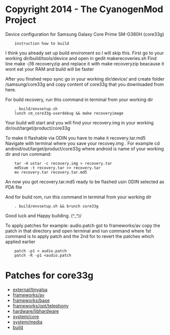 Copyright 2014 - The CyanogenMod Project
===================================

Device configuration for Samsung Galaxy Core Prime SM-G360H (core33g)

		instruction how to build

I think you already set up build enviroment so I will skip this.
First go to your working dir/build/tools/device and open in gedit makerecoveries.sh
Find line 
		make -j16 recoveryzip
and replace it with
		make recoveryzip
beacause it wont eat your RAM and build will be faster


After you finshed repo sync go in your working dir/device/
and create folder /samsung/core33g and copy content of core33g
that you downloaded from here.

For build recovery, run this command in terminal from your working dir 

		. build/envsetup.sh
		lunch cm_core33g-userdebug && make recoveryimage

Your build will start and you will find your recovery.img in your working dir/out/target/product/core33g

To make it flashable via ODIN you have to make it recovery.tar.md5
Navigate with terminal where you save your recovey.img .
For example cd android/out/target/product/core33g
where android is name of your working dir
and run command:

		tar -H ustar -c recovery.img > recovery.tar
		md5sum -t recovery.tar >> recovery.tar
		mv recovery.tar recovery.tar.md5
        
An now you got recovery.tar.md5 ready to be flashed usin ODIN selected as PDA file

And for build rom, run this command in terminal from your working dir 

		. build/envsetup.sh && brunch core33g

Good luck and Happy building. (^_^)/



To apply patches 
for example:  audio.patch
 got to frameworks/av  copy the patch in that directory and open 
terminal and run command 
where 1st command is to apply patch and 
the 2nd for to revert the patches which applied earlier

		patch -p1 < audio.patch
		patch -R -p1 <audio.patch

# Patches for core33g

* [external/tinyalsa](https://github.com/CyanogenMod/android_external_tinyalsa/compare/cm-13.0...ngoquang2708:cm-13.0.patch)
* [frameworks/av](https://github.com/CyanogenMod/android_frameworks_av/compare/cm-13.0...ngoquang2708:cm-13.0.patch)
* [frameworks/base](https://github.com/CyanogenMod/android_frameworks_base/compare/cm-13.0...ngoquang2708:cm-13.0.patch)
* [frameworks/opt/telephony](https://github.com/CyanogenMod/android_frameworks_opt_telephony/compare/cm-13.0...ngoquang2708:cm-13.0.patch)
* [hardware/libhardware](https://github.com/CyanogenMod/android_hardware_libhardware/compare/cm-13.0...ngoquang2708:cm-13.0.patch)
* [system/core](https://github.com/CyanogenMod/android_system_core/compare/cm-13.0...ngoquang2708:cm-13.0.patch)
* [system/media](https://github.com/CyanogenMod/android_system_media/compare/cm-13.0...ngoquang2708:cm-13.0.patch)
* [build](https://github.com/CyanogenMod/android_build/compare/cm-13.0...ngoquang2708:cm-13.0.patch)
